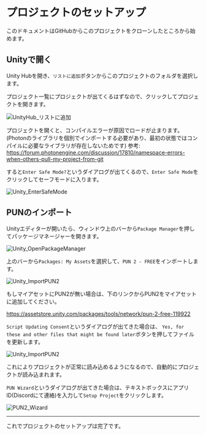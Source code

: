 # プロジェクトのセットアップ

このドキュメントはGitHubからこのプロジェクトをクローンしたところから始めます。

## Unityで開く

Unity Hubを開き、`リストに追加`ボタンからこのプロジェクトのフォルダを選択します。

プロジェクト一覧にプロジェクトが出てくるはずなので、クリックしてプロジェクトを開きます。

![UnityHub_リストに追加](https://github.com/nitsc-proclub/PiccoRoboGame/blob/main/Documents/Images/UnityHub_リストに追加.png)

プロジェクトを開くと、コンパイルエラーが原因でロードが止まります。
(Photonのライブラリを個別でインポートする必要があり、最初の状態ではコンパイルに必要なライブラリが存在しないためです)
参考: https://forum.photonengine.com/discussion/17810/namespace-errors-when-others-pull-my-project-from-git

すると`Enter Safe Mode?`というダイアログが出てくるので、`Enter Safe Mode`をクリックしてセーフモードに入ります。

![Unity_EnterSafeMode](https://github.com/nitsc-proclub/PiccoRoboGame/blob/main/Documents/Images/Unity_EnterSafeMode.png)

## PUNのインポート

Unityエディターが開いたら、ウィンドウ上のバーから`Package Manager`を押してパッケージマネージャーを開きます。

![Unity_OpenPackageManager](https://github.com/nitsc-proclub/PiccoRoboGame/blob/main/Documents/Images/Unity_OpenPackageManager.png)

上のバーから`Packages: My Assets`を選択して、`PUN 2 - FREE`をインポートします。

![Unity_ImportPUN2](https://github.com/nitsc-proclub/PiccoRoboGame/blob/main/Documents/Images/Unity_ImportPUN2.png)

もしマイアセットにPUN2が無い場合は、下のリンクからPUN2をマイアセットに追加してください。	

https://assetstore.unity.com/packages/tools/network/pun-2-free-119922

`Script Updating Consent`というダイアログが出てきた場合は、
`Yes, for these and other files that might be found later`ボタンを押してファイルを更新します。

![Unity_ImportPUN2](https://github.com/nitsc-proclub/PiccoRoboGame/blob/main/Documents/Images/Unity_ImportPUN2.png)

これによりプロジェクトが正常に読み込めるようになるので、自動的にプロジェクトが読み込まれます。

`PUN Wizard`というダイアログが出てきた場合は、テキストボックスにアプリID(Discordにて連絡)を入力して`Setup Project`をクリックします。

![PUN2_Wizard](https://github.com/nitsc-proclub/PiccoRoboGame/blob/main/Documents/Images/PUN2_Wizard.png)

---

これでプロジェクトのセットアップは完了です。
